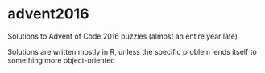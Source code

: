 # advent2016
Solutions to Advent of Code 2016 puzzles (almost an entire year late)

Solutions are written mostly in R, unless the specific problem lends itself to something more object-oriented

